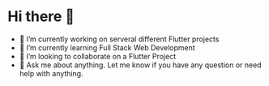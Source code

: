 # Hi there 👋

- 🔭 I’m currently working on serveral different Flutter projects
- 🌱 I’m currently learning Full Stack Web Development
- 👯 I’m looking to collaborate on a Flutter Project
- 💬 Ask me about anything. Let me know if you have any question or need help with anything.
<!--
- 🤔 I’m looking for help with
 -->
<!--
- 📫 How to reach me: Contact me on 
- 😄 Pronouns: ...
- ⚡ Fun fact: ...
-->
